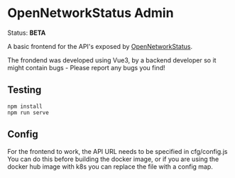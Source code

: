 # OpenNetworkStatus Admin
Status: **BETA**

A basic frontend for the API's exposed by [OpenNetworkStatus](https://github.com/patrickfnielsen/OpenNetworkStatus/).

The frondend was developed using Vue3, by a backend developer so it might contain bugs - Please report any bugs you find!

## Testing
```
npm install
npm run serve
```

## Config
For the frontend to work, the API URL needs to be specified in cfg/config.js
You can do this before building the docker image, or if you are using the docker hub image with k8s you can replace the file with a config map.